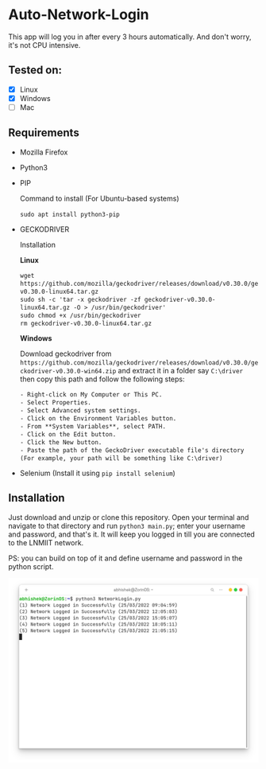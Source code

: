 # Auto-Network-Login
This app will log you in after every 3 hours automatically. And don't worry, it's not CPU intensive.

## Tested on:
- [X] Linux
- [X] Windows
- [ ] Mac

## Requirements
- Mozilla Firefox
- Python3
- PIP 
  
  Command to install (For Ubuntu-based systems) 
  
  `sudo apt install python3-pip`
  
- GECKODRIVER 
  
  Installation
  
  <strong>Linux</strong>
  ```
  wget https://github.com/mozilla/geckodriver/releases/download/v0.30.0/geckodriver-v0.30.0-linux64.tar.gz
  sudo sh -c 'tar -x geckodriver -zf geckodriver-v0.30.0-linux64.tar.gz -O > /usr/bin/geckodriver'
  sudo chmod +x /usr/bin/geckodriver
  rm geckodriver-v0.30.0-linux64.tar.gz
  ```
  
  <strong>Windows</strong>
  
  Download geckodriver from `https://github.com/mozilla/geckodriver/releases/download/v0.30.0/geckodriver-v0.30.0-win64.zip` and extract it in a folder say `C:\driver` then copy this path and follow the following steps: 
    ```
    - Right-click on My Computer or This PC.
    - Select Properties.
    - Select Advanced system settings.
    - Click on the Environment Variables button.
    - From **System Variables**, select PATH.
    - Click on the Edit button.
    - Click the New button.
    - Paste the path of the GeckoDriver executable file's directory (For example, your path will be something like C:\driver)
    ```
  
 - Selenium (Install it using `pip install selenium`)
  
## Installation
Just download and unzip or clone this repository. Open your terminal and navigate to that directory and run `python3 main.py`; enter your username and password, and that's it. It will keep you logged in till you are connected to the LNMIIT network.

PS: you can build on top of it and define username and password in the python script.

![Demo Image](https://github.com/Abhishekkr3003/Auto-Network-Login/blob/main/AutoLoggin.png)
